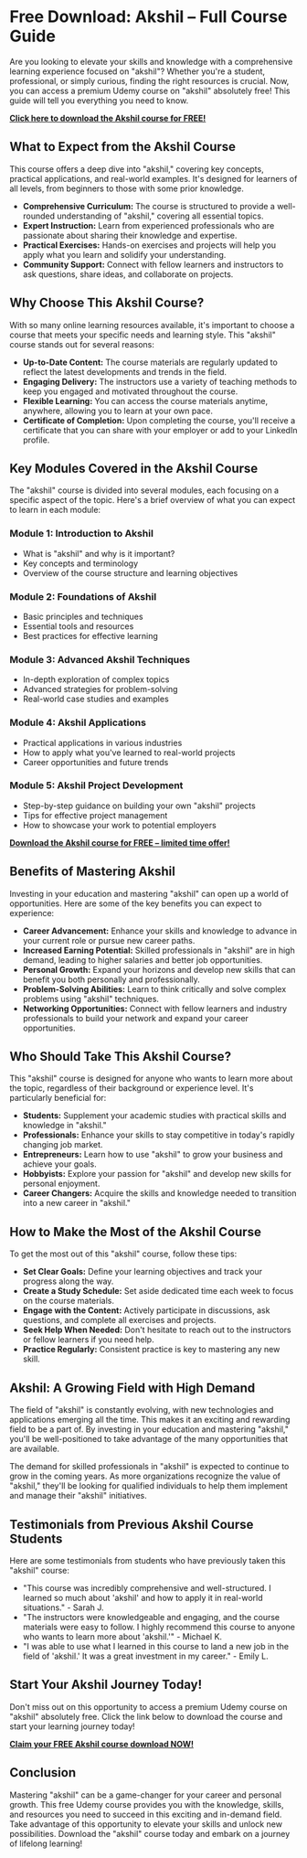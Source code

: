 # Free Download: Akshil – Full Course Guide

Are you looking to elevate your skills and knowledge with a comprehensive learning experience focused on "akshil"? Whether you're a student, professional, or simply curious, finding the right resources is crucial. Now, you can access a premium Udemy course on "akshil" absolutely free! This guide will tell you everything you need to know.

[**Click here to download the Akshil course for FREE!**](https://udemywork.com/akshil)

## What to Expect from the Akshil Course

This course offers a deep dive into "akshil," covering key concepts, practical applications, and real-world examples. It's designed for learners of all levels, from beginners to those with some prior knowledge.

*   **Comprehensive Curriculum:** The course is structured to provide a well-rounded understanding of "akshil," covering all essential topics.
*   **Expert Instruction:** Learn from experienced professionals who are passionate about sharing their knowledge and expertise.
*   **Practical Exercises:** Hands-on exercises and projects will help you apply what you learn and solidify your understanding.
*   **Community Support:** Connect with fellow learners and instructors to ask questions, share ideas, and collaborate on projects.

## Why Choose This Akshil Course?

With so many online learning resources available, it's important to choose a course that meets your specific needs and learning style. This "akshil" course stands out for several reasons:

*   **Up-to-Date Content:** The course materials are regularly updated to reflect the latest developments and trends in the field.
*   **Engaging Delivery:** The instructors use a variety of teaching methods to keep you engaged and motivated throughout the course.
*   **Flexible Learning:** You can access the course materials anytime, anywhere, allowing you to learn at your own pace.
*   **Certificate of Completion:** Upon completing the course, you'll receive a certificate that you can share with your employer or add to your LinkedIn profile.

## Key Modules Covered in the Akshil Course

The "akshil" course is divided into several modules, each focusing on a specific aspect of the topic. Here's a brief overview of what you can expect to learn in each module:

### Module 1: Introduction to Akshil

*   What is "akshil" and why is it important?
*   Key concepts and terminology
*   Overview of the course structure and learning objectives

### Module 2: Foundations of Akshil

*   Basic principles and techniques
*   Essential tools and resources
*   Best practices for effective learning

### Module 3: Advanced Akshil Techniques

*   In-depth exploration of complex topics
*   Advanced strategies for problem-solving
*   Real-world case studies and examples

### Module 4: Akshil Applications

*   Practical applications in various industries
*   How to apply what you've learned to real-world projects
*   Career opportunities and future trends

### Module 5: Akshil Project Development

*   Step-by-step guidance on building your own "akshil" projects
*   Tips for effective project management
*   How to showcase your work to potential employers

[**Download the Akshil course for FREE – limited time offer!**](https://udemywork.com/akshil)

## Benefits of Mastering Akshil

Investing in your education and mastering "akshil" can open up a world of opportunities. Here are some of the key benefits you can expect to experience:

*   **Career Advancement:** Enhance your skills and knowledge to advance in your current role or pursue new career paths.
*   **Increased Earning Potential:** Skilled professionals in "akshil" are in high demand, leading to higher salaries and better job opportunities.
*   **Personal Growth:** Expand your horizons and develop new skills that can benefit you both personally and professionally.
*   **Problem-Solving Abilities:** Learn to think critically and solve complex problems using "akshil" techniques.
*   **Networking Opportunities:** Connect with fellow learners and industry professionals to build your network and expand your career opportunities.

## Who Should Take This Akshil Course?

This "akshil" course is designed for anyone who wants to learn more about the topic, regardless of their background or experience level. It's particularly beneficial for:

*   **Students:** Supplement your academic studies with practical skills and knowledge in "akshil."
*   **Professionals:** Enhance your skills to stay competitive in today's rapidly changing job market.
*   **Entrepreneurs:** Learn how to use "akshil" to grow your business and achieve your goals.
*   **Hobbyists:** Explore your passion for "akshil" and develop new skills for personal enjoyment.
*   **Career Changers:** Acquire the skills and knowledge needed to transition into a new career in "akshil."

## How to Make the Most of the Akshil Course

To get the most out of this "akshil" course, follow these tips:

*   **Set Clear Goals:** Define your learning objectives and track your progress along the way.
*   **Create a Study Schedule:** Set aside dedicated time each week to focus on the course materials.
*   **Engage with the Content:** Actively participate in discussions, ask questions, and complete all exercises and projects.
*   **Seek Help When Needed:** Don't hesitate to reach out to the instructors or fellow learners if you need help.
*   **Practice Regularly:** Consistent practice is key to mastering any new skill.

## Akshil: A Growing Field with High Demand

The field of "akshil" is constantly evolving, with new technologies and applications emerging all the time. This makes it an exciting and rewarding field to be a part of. By investing in your education and mastering "akshil," you'll be well-positioned to take advantage of the many opportunities that are available.

The demand for skilled professionals in "akshil" is expected to continue to grow in the coming years. As more organizations recognize the value of "akshil," they'll be looking for qualified individuals to help them implement and manage their "akshil" initiatives.

## Testimonials from Previous Akshil Course Students

Here are some testimonials from students who have previously taken this "akshil" course:

*   "This course was incredibly comprehensive and well-structured. I learned so much about 'akshil' and how to apply it in real-world situations." - Sarah J.
*   "The instructors were knowledgeable and engaging, and the course materials were easy to follow. I highly recommend this course to anyone who wants to learn more about 'akshil.'" - Michael K.
*   "I was able to use what I learned in this course to land a new job in the field of 'akshil.' It was a great investment in my career." - Emily L.

## Start Your Akshil Journey Today!

Don't miss out on this opportunity to access a premium Udemy course on "akshil" absolutely free. Click the link below to download the course and start your learning journey today!

[**Claim your FREE Akshil course download NOW!**](https://udemywork.com/akshil)

## Conclusion

Mastering "akshil" can be a game-changer for your career and personal growth. This free Udemy course provides you with the knowledge, skills, and resources you need to succeed in this exciting and in-demand field. Take advantage of this opportunity to elevate your skills and unlock new possibilities. Download the "akshil" course today and embark on a journey of lifelong learning!
